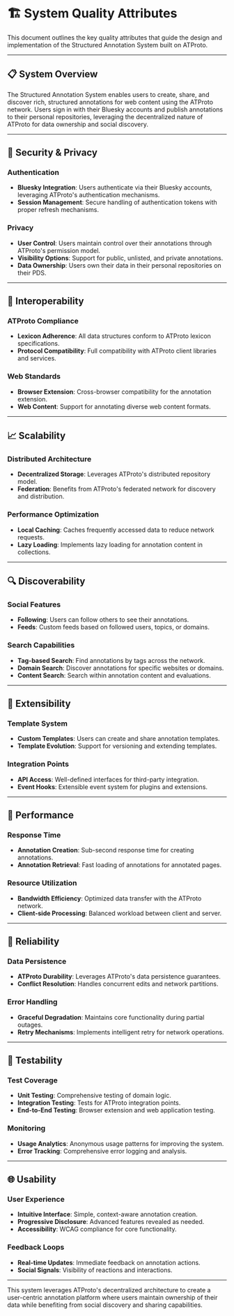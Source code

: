 # 🏗️ System Quality Attributes

This document outlines the key quality attributes that guide the design and implementation of the Structured Annotation System built on ATProto.

---

## 📋 System Overview

The Structured Annotation System enables users to create, share, and discover rich, structured annotations for web content using the ATProto network. Users sign in with their Bluesky accounts and publish annotations to their personal repositories, leveraging the decentralized nature of ATProto for data ownership and social discovery.

---

## 🔐 Security & Privacy

### Authentication
- **Bluesky Integration**: Users authenticate via their Bluesky accounts, leveraging ATProto's authentication mechanisms.
- **Session Management**: Secure handling of authentication tokens with proper refresh mechanisms.

### Privacy
- **User Control**: Users maintain control over their annotations through ATProto's permission model.
- **Visibility Options**: Support for public, unlisted, and private annotations.
- **Data Ownership**: Users own their data in their personal repositories on their PDS.

---

## 🔄 Interoperability

### ATProto Compliance
- **Lexicon Adherence**: All data structures conform to ATProto lexicon specifications.
- **Protocol Compatibility**: Full compatibility with ATProto client libraries and services.

### Web Standards
- **Browser Extension**: Cross-browser compatibility for the annotation extension.
- **Web Content**: Support for annotating diverse web content formats.

---

## 📈 Scalability

### Distributed Architecture
- **Decentralized Storage**: Leverages ATProto's distributed repository model.
- **Federation**: Benefits from ATProto's federated network for discovery and distribution.

### Performance Optimization
- **Local Caching**: Caches frequently accessed data to reduce network requests.
- **Lazy Loading**: Implements lazy loading for annotation content in collections.

---

## 🔍 Discoverability

### Social Features
- **Following**: Users can follow others to see their annotations.
- **Feeds**: Custom feeds based on followed users, topics, or domains.

### Search Capabilities
- **Tag-based Search**: Find annotations by tags across the network.
- **Domain Search**: Discover annotations for specific websites or domains.
- **Content Search**: Search within annotation content and evaluations.

---

## 🧩 Extensibility

### Template System
- **Custom Templates**: Users can create and share annotation templates.
- **Template Evolution**: Support for versioning and extending templates.

### Integration Points
- **API Access**: Well-defined interfaces for third-party integration.
- **Event Hooks**: Extensible event system for plugins and extensions.

---

## 🚀 Performance

### Response Time
- **Annotation Creation**: Sub-second response time for creating annotations.
- **Annotation Retrieval**: Fast loading of annotations for annotated pages.

### Resource Utilization
- **Bandwidth Efficiency**: Optimized data transfer with the ATProto network.
- **Client-side Processing**: Balanced workload between client and server.

---

## 🔄 Reliability

### Data Persistence
- **ATProto Durability**: Leverages ATProto's data persistence guarantees.
- **Conflict Resolution**: Handles concurrent edits and network partitions.

### Error Handling
- **Graceful Degradation**: Maintains core functionality during partial outages.
- **Retry Mechanisms**: Implements intelligent retry for network operations.

---

## 🧪 Testability

### Test Coverage
- **Unit Testing**: Comprehensive testing of domain logic.
- **Integration Testing**: Tests for ATProto integration points.
- **End-to-End Testing**: Browser extension and web application testing.

### Monitoring
- **Usage Analytics**: Anonymous usage patterns for improving the system.
- **Error Tracking**: Comprehensive error logging and analysis.

---

## 🌐 Usability

### User Experience
- **Intuitive Interface**: Simple, context-aware annotation creation.
- **Progressive Disclosure**: Advanced features revealed as needed.
- **Accessibility**: WCAG compliance for core functionality.

### Feedback Loops
- **Real-time Updates**: Immediate feedback on annotation actions.
- **Social Signals**: Visibility of reactions and interactions.

---

This system leverages ATProto's decentralized architecture to create a user-centric annotation platform where users maintain ownership of their data while benefiting from social discovery and sharing capabilities.
